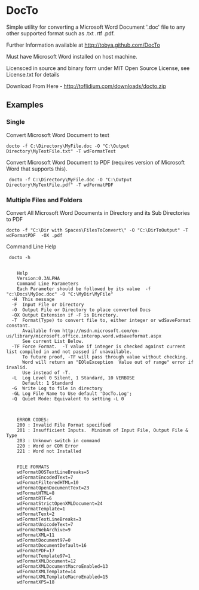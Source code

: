 # DocTo

Simple utility for converting a Microsoft Word Document '.doc' file to any other supported format 
such as .txt .rtf .pdf.  

Further Information available at http://tobya.github.com/DocTo

Must have Microsoft Word installed on host machine.

Licensced in source and binary form under MIT Open Source License, see License.txt for details

Download From Here - http://toflidium.com/downloads/docto.zip

## Examples

### Single

Convert Microsoft Word Document to text

    docto -f C:\Directory\MyFile.doc -O "C:\Output Directory\MyTextFile.txt" -T wdFormatText

Convert Microsoft Word Document to PDF (requires version of Microsoft Word that supports this).

     docto -f C:\Directory\MyFile.doc -O "C:\Output Directory\MyTextFile.pdf" -T wdFormatPDF

### Multiple Files and Folders

Convert All Microsoft Word Documents in Directory and its Sub Directories to PDF

    docto -f "C:\Dir with Spaces\FilesToConvert\" -O "C:\DirToOutput" -T wdFormatPDF  -OX .pdf


Command Line Help

     docto -h


        Help
        Version:0.3ALPHA
        Command Line Parameters
        Each Parameter should be followed by its value  -f "c:\Docs\MyDoc.doc" -O "C:\MyDir\MyFile"
	  -H  This message
	  -F  Input File or Directory
	  -O  Output File or Directory to place converted Docs
	  -OX Output Extension if -F is Directory.
	  -T  Format(Type) to convert file to, either integer or wdSaveFormat constant.
	      Available from http://msdn.microsoft.com/en-us/library/microsoft.office.interop.word.wdsaveformat.aspx
	      See current List Below.
	  -TF Force Format.  -T value if integer is checked against current list compiled in and not passed if unavailable.
	      To future proof, -TF will pass through value without checking.
	      Word will return an "EOleException  Value out of range" error if invalid.
	      Use instead of -T.
	  -L  Log Level 0 Silent, 1 Standard, 10 VERBOSE
	      Default: 1 Standard
	  -G  Write Log to file in directory
	  -GL Log File Name to Use default 'DocTo.Log';
	  -Q  Quiet Mode: Equivalent to setting -L 0

     

        ERROR CODES:
        200 : Invalid File Format specified
        201 : Insufficient Inputs.  Minimum of Input File, Output File & Type
        203 : Unknown switch in command
        220 : Word or COM Error
        221 : Word not Installed


        FILE FORMATS
        wdFormatDOSTextLineBreaks=5
        wdFormatEncodedText=7
        wdFormatFilteredHTML=10
        wdFormatOpenDocumentText=23
        wdFormatHTML=8
        wdFormatRTF=6
        wdFormatStrictOpenXMLDocument=24
        wdFormatTemplate=1
        wdFormatText=2
        wdFormatTextLineBreaks=3
        wdFormatUnicodeText=7
        wdFormatWebArchive=9
        wdFormatXML=11
        wdFormatDocument97=0
        wdFormatDocumentDefault=16
        wdFormatPDF=17
        wdFormatTemplate97=1
        wdFormatXMLDocument=12
        wdFormatXMLDocumentMacroEnabled=13
        wdFormatXMLTemplate=14
        wdFormatXMLTemplateMacroEnabled=15
        wdFormatXPS=18


